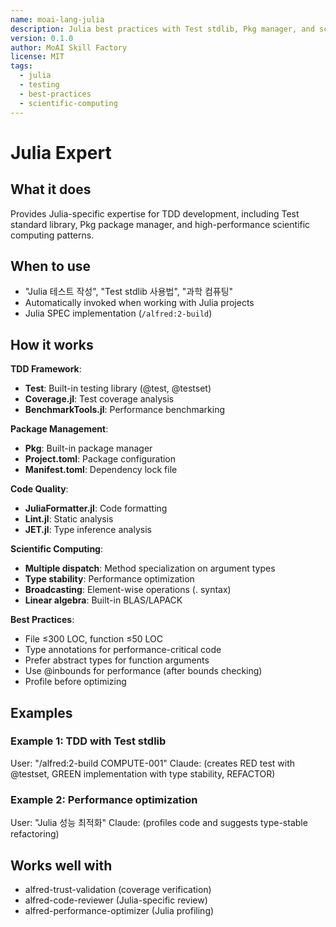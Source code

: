 ```yaml
---
name: moai-lang-julia
description: Julia best practices with Test stdlib, Pkg manager, and scientific computing patterns
version: 0.1.0
author: MoAI Skill Factory
license: MIT
tags:
  - julia
  - testing
  - best-practices
  - scientific-computing
---
```


# Julia Expert

## What it does

Provides Julia-specific expertise for TDD development, including Test standard library, Pkg package manager, and high-performance scientific computing patterns.

## When to use

- "Julia 테스트 작성", "Test stdlib 사용법", "과학 컴퓨팅"
- Automatically invoked when working with Julia projects
- Julia SPEC implementation (`/alfred:2-build`)

## How it works

**TDD Framework**:
- **Test**: Built-in testing library (@test, @testset)
- **Coverage.jl**: Test coverage analysis
- **BenchmarkTools.jl**: Performance benchmarking

**Package Management**:
- **Pkg**: Built-in package manager
- **Project.toml**: Package configuration
- **Manifest.toml**: Dependency lock file

**Code Quality**:
- **JuliaFormatter.jl**: Code formatting
- **Lint.jl**: Static analysis
- **JET.jl**: Type inference analysis

**Scientific Computing**:
- **Multiple dispatch**: Method specialization on argument types
- **Type stability**: Performance optimization
- **Broadcasting**: Element-wise operations (. syntax)
- **Linear algebra**: Built-in BLAS/LAPACK

**Best Practices**:
- File ≤300 LOC, function ≤50 LOC
- Type annotations for performance-critical code
- Prefer abstract types for function arguments
- Use @inbounds for performance (after bounds checking)
- Profile before optimizing

## Examples

### Example 1: TDD with Test stdlib
User: "/alfred:2-build COMPUTE-001"
Claude: (creates RED test with @testset, GREEN implementation with type stability, REFACTOR)

### Example 2: Performance optimization
User: "Julia 성능 최적화"
Claude: (profiles code and suggests type-stable refactoring)

## Works well with

- alfred-trust-validation (coverage verification)
- alfred-code-reviewer (Julia-specific review)
- alfred-performance-optimizer (Julia profiling)
